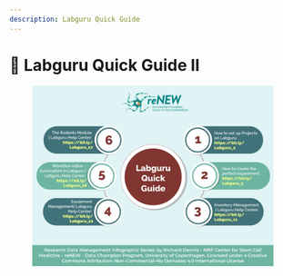 ```yaml
---
description: Labguru Quick Guide
---
```


# 🔵 Labguru Quick Guide II

<figure><img src="../../.gitbook/assets/Labguru Quick Guide version 2.jpg" alt=""><figcaption></figcaption></figure>

